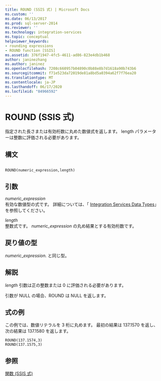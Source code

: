 ```yaml
---
title: ROUND (SSIS 式) | Microsoft Docs
ms.custom: ''
ms.date: 06/13/2017
ms.prod: sql-server-2014
ms.reviewer: ''
ms.technology: integration-services
ms.topic: conceptual
helpviewer_keywords:
- rounding expressions
- ROUND function [SSIS]
ms.assetid: 376f1947-4fc5-4611-ad86-823e4db1b468
author: janinezhang
ms.author: janinez
ms.openlocfilehash: 7208c660957b04890c0b88e8b7d1618a90b743b6
ms.sourcegitcommit: f71e523da72019de81a8bd5a0394a62f7f76ea20
ms.translationtype: MT
ms.contentlocale: ja-JP
ms.lasthandoff: 06/17/2020
ms.locfileid: "84966592"
---
```

# <a name="round-ssis-expression"></a>ROUND (SSIS 式)
  指定された長さまたは有効桁数に丸めた数値式を返します。 length パラメーターは整数に評価される必要があります。  
  
## <a name="syntax"></a>構文  
  
```  
  
ROUND(numeric_expression,length)  
```  
  
## <a name="arguments"></a>引数  
 *numeric_expression*  
 有効な数値型の式です。 詳細については、「 [Integration Services Data Types](../data-flow/integration-services-data-types.md)」を参照してください。  
  
 *length*  
 整数式です。 *numeric_expression* の丸め結果とする有効桁数です。  
  
## <a name="result-types"></a>戻り値の型  
 *numeric*_*expression.* と同じ型。  
  
## <a name="remarks"></a>解説  
 *length* 引数は正の整数または 0 に評価される必要があります。  
  
 引数が NULL の場合、ROUND は NULL を返します。  
  
## <a name="expression-examples"></a>式の例  
 この例では、数値リテラルを 3 桁に丸めます。 最初の結果は 137.1570 を返し、次の結果は 137.1580 を返します。  
  
```  
ROUND(137.1574,3)  
ROUND(137.1575,3)  
```  
  
## <a name="see-also"></a>参照  
 [関数 (SSIS 式)](functions-ssis-expression.md)  
  
  
